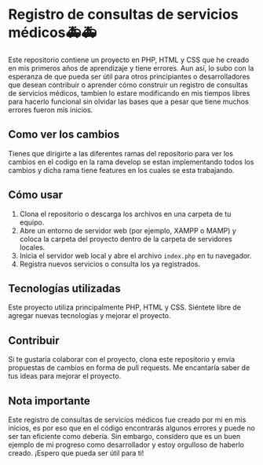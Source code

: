 # Registro de consultas de servicios médicos🚑🚑

Este repositorio contiene un proyecto en PHP, HTML y CSS que he creado en mis primeros años de aprendizaje y tiene errores. Aun así, lo subo con la esperanza de que pueda ser útil para otros principiantes o desarrolladores que desean contribuir o aprender cómo construir un registro de consultas de servicios médicos, tambien lo estare modificando en mis tiempos libres para hacerlo funcional sin olvidar las bases que a pesar que tiene muchos errores fueron mis inicios.

## Como ver los cambios

Tienes que dirigirte a las diferentes ramas del repositorio para ver los cambios en el codigo en la rama develop se estan implementando todos los cambios y dicha rama tiene features en los cuales se esta trabajando.

## Cómo usar

1. Clona el repositorio o descarga los archivos en una carpeta de tu equipo.
2. Abre un entorno de servidor web (por ejemplo, XAMPP o MAMP) y coloca la carpeta del proyecto dentro de la carpeta de servidores locales.
3. Inicia el servidor web local y abre el archivo `index.php` en tu navegador.
4. Registra nuevos servicios o consulta los ya registrados.

## Tecnologías utilizadas

Este proyecto utiliza principalmente PHP, HTML y CSS. Siéntete libre de agregar nuevas tecnologías y mejorar el proyecto.

## Contribuir

Si te gustaría colaborar con el proyecto, clona este repositorio y envía propuestas de cambios en forma de pull requests. Me encantaría saber de tus ideas para mejorar el proyecto.

## Nota importante

Este registro de consultas de servicios médicos fue creado por mi en mis inicios, es por eso que en el código encontrarás algunos errores y puede no ser tan eficiente como debería. Sin embargo, considero que es un buen ejemplo de mi progreso como desarrollador y estoy orgulloso de haberlo creado. ¡Espero que pueda ser útil para ti!
